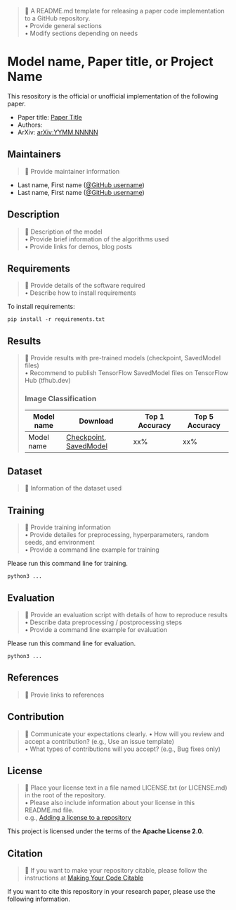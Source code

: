 > :memo: A README.md template for releasing a paper code implementation to a GitHub repository.  
> • Provide general sections  
> • Modify sections depending on needs  

# Model name, Paper title, or Project Name

This resository is the official or unofficial implementation of the following paper.

* Paper title: [Paper Title](https://arxiv.org/abs/YYMM.NNNNN)
* Authors: 
* ArXiv: [arXiv:YYMM.NNNNN](https://arxiv.org/abs/YYMM.NNNNN)

## Maintainers

> :memo: Provide maintainer information  

* Last name, First name ([@GitHub username](https://github.com/username))
* Last name, First name ([@GitHub username](https://github.com/username))

## Description
> :memo: Description of the model  
> • Provide brief information of the algorithms used  
> • Provide links for demos, blog posts  

## Requirements
> :memo: Provide details of the software required  
> • Describe how to install requirements  

To install requirements:

```setup
pip install -r requirements.txt
```

## Results

> :memo: Provide results with pre-trained models (checkpoint, SavedModel files)  
> • Recommend to publish TensorFlow SavedModel files on TensorFlow Hub (tfhub.dev)  
>  
> ### Image Classification  
>  
> | Model name | Download | Top 1 Accuracy | Top 5 Accuracy |  
> |------------|----------|----------------|----------------|   
> | Model name | [Checkpoint](https://drive.google.com/...), [SavedModel](https://tfhub.dev/...) | xx% | xx% |  

## Dataset
> :memo: Information of the dataset used  

## Training
> :memo: Provide training information  
> • Provide detailes for preprocessing, hyperparameters, random seeds, and environment  
> • Provide a command line example for training  

Please run this command line for training.

```shell
python3 ...
```

## Evaluation
> :memo: Provide an evaluation script with details of how to reproduce results  
> • Describe data preprocessing / postprocessing steps  
> • Provide a command line example for evaluation  

Please run this command line for evaluation.

```shell
python3 ...
```

## References
> :memo: Provie links to references  

## Contribution
> :memo: Communicate your expectations clearly.
> • How will you review and accept a contribution? (e.g., Use an issue template)  
> • What types of contributions will you accept? (e.g., Bug fixes only)  

## License
> :memo: Place your license text in a file named LICENSE.txt (or LICENSE.md) in the root of the repository.  
> • Please also include information about your license in this README.md file.  
> e.g., [Adding a license to a repository](https://help.github.com/en/github/building-a-strong-community/adding-a-license-to-a-repository)  

This project is licensed under the terms of the **Apache License 2.0**.

## Citation
> :memo: If you want to make your repository citable, please follow the instructions at [Making Your Code Citable](https://guides.github.com/activities/citable-code/)  

If you want to cite this repository in your research paper, please use the following information.
